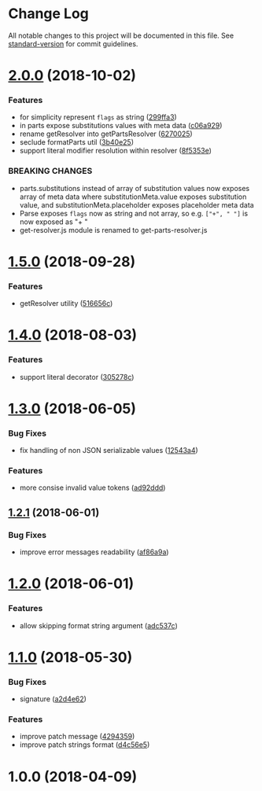 # Change Log

All notable changes to this project will be documented in this file. See [standard-version](https://github.com/conventional-changelog/standard-version) for commit guidelines.

<a name="2.0.0"></a>
# [2.0.0](https://github.com/medikoo/sprintf-kit/compare/v1.5.0...v2.0.0) (2018-10-02)


### Features

* for simplicity represent `flags` as string ([299ffa3](https://github.com/medikoo/sprintf-kit/commit/299ffa3))
* in parts expose substitutions values with meta data ([c06a929](https://github.com/medikoo/sprintf-kit/commit/c06a929))
* rename getResolver into getPartsResolver ([6270025](https://github.com/medikoo/sprintf-kit/commit/6270025))
* seclude formatParts util ([3b40e25](https://github.com/medikoo/sprintf-kit/commit/3b40e25))
* support literal modifier resolution within resolver ([8f5353e](https://github.com/medikoo/sprintf-kit/commit/8f5353e))


### BREAKING CHANGES

* parts.substitutions instead of array of
substitution values now exposes array of
meta data where substitutionMeta.value
 exposes substitution value, and substitutionMeta.placeholder exposes
placeholder meta data
* Parse exposes `flags` now as string and not array, so e.g. `["+", " "]`
is now exposed as "+ "
* get-resolver.js module is renamed to get-parts-resolver.js



<a name="1.5.0"></a>
# [1.5.0](https://github.com/medikoo/sprintf-kit/compare/v1.4.0...v1.5.0) (2018-09-28)


### Features

*  getResolver utility ([516656c](https://github.com/medikoo/sprintf-kit/commit/516656c))



<a name="1.4.0"></a>
# [1.4.0](https://github.com/medikoo/sprintf-kit/compare/v1.3.0...v1.4.0) (2018-08-03)


### Features

* support literal decorator ([305278c](https://github.com/medikoo/sprintf-kit/commit/305278c))



<a name="1.3.0"></a>
# [1.3.0](https://github.com/medikoo/sprintf-kit/compare/v1.2.1...v1.3.0) (2018-06-05)


### Bug Fixes

* fix handling of non JSON serializable values ([12543a4](https://github.com/medikoo/sprintf-kit/commit/12543a4))


### Features

* more consise invalid value tokens ([ad92ddd](https://github.com/medikoo/sprintf-kit/commit/ad92ddd))



<a name="1.2.1"></a>
## [1.2.1](https://github.com/medikoo/sprintf-kit/compare/v1.2.0...v1.2.1) (2018-06-01)


### Bug Fixes

* improve error messages readability ([af86a9a](https://github.com/medikoo/sprintf-kit/commit/af86a9a))



<a name="1.2.0"></a>
# [1.2.0](https://github.com/medikoo/sprintf-kit/compare/v1.1.0...v1.2.0) (2018-06-01)


### Features

* allow skipping format string argument ([adc537c](https://github.com/medikoo/sprintf-kit/commit/adc537c))



<a name="1.1.0"></a>
# [1.1.0](https://github.com/medikoo/sprintf-kit/compare/v1.0.0...v1.1.0) (2018-05-30)


### Bug Fixes

* signature ([a2d4e62](https://github.com/medikoo/sprintf-kit/commit/a2d4e62))


### Features

* improve patch message ([4294359](https://github.com/medikoo/sprintf-kit/commit/4294359))
* improve patch strings format ([d4c56e5](https://github.com/medikoo/sprintf-kit/commit/d4c56e5))



<a name="1.0.0"></a>
# 1.0.0 (2018-04-09)
